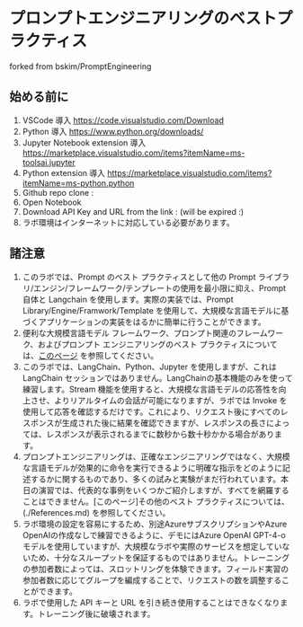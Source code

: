 # プロンプトエンジニアリングのベストプラクティス
forked from bskim/PromptEngineering
## 始める前に
1. VSCode 導入 https://code.visualstudio.com/Download
1. Python 導入 https://www.python.org/downloads/
1. Jupyter Notebook extension 導入 https://marketplace.visualstudio.com/items?itemName=ms-toolsai.jupyter
1. Python extension 導入 https://marketplace.visualstudio.com/items?itemName=ms-python.python
1. Github repo clone : 
1. Open Notebook
1. Download API Key and URL from the link : (will be expired :)
1. ラボ環境はインターネットに対応している必要があります。

## 諸注意
1. このラボでは、Prompt のベスト プラクティスとして他の Prompt ライブラリ/エンジン/フレームワーク/テンプレートの使用を最小限に抑え、Prompt 自体と Langchain を使用します。実際の実装では、Prompt Library/Engine/Framwork/Template を使用して、大規模な言語モデルに基づくアプリケーションの実装をはるかに簡単に行うことができます。
1. 便利な大規模言語モデル フレームワーク、プロンプト関連のフレームワーク、およびプロンプト エンジニアリングのベスト プラクティスについては、[このページ](./References.md) を参照してください。
1. このラボでは、LangChain、Python、Jupyter を使用しますが、これは LangChain セッションではありません。LangChainの基本機能のみを使って練習します。Stream 機能を使用すると、大規模な言語モデルの応答性を向上させ、よりリアルタイムの会話が可能になりますが、ラボでは Invoke を使用して応答を確認するだけです。これにより、リクエスト後にすべてのレスポンスが生成された後に結果を確認できますが、レスポンスの長さによっては、レスポンスが表示されるまでに数秒から数十秒かかる場合があります。
1. プロンプトエンジニアリングは、正確なエンジニアリングではなく、大規模な言語モデルが効果的に命令を実行できるように明確な指示をどのように記述するかに関するものであり、多くの試みと実験がまだ行われています。本日の演習では、代表的な事例をいくつかご紹介しますが、すべてを網羅することはできません。[このページ]その他のベスト プラクティスについては、(./References.md) を参照してください。 
1. ラボ環境の設定を容易にするため、別途AzureサブスクリプションやAzure OpenAIの作成なしで練習できるように、デモにはAzure OpenAI GPT-4-oモデルを使用していますが、大規模なラボや実際のサービスを想定していないため、十分なスループットを保証するものではありません。トレーニングの参加者数によっては、スロットリングを体験できます。フィールド実習の参加者数に応じてグループを編成することで、リクエストの数を調整することができます。
1. ラボで使用した API キーと URL を引き続き使用することはできなくなります。トレーニング後に破壊されます。 
